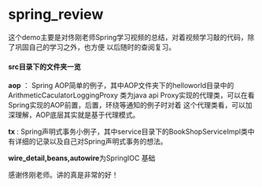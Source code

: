 # spring_review

   这个demo主要是对佟刚老师Spring学习视频的总结，对着视频学习敲的代码，除了巩固自己的学习之外，也方便
   以后随时的查阅复习。

   <h4>src目录下的文件夹一览</h4>
   <strong>aop</strong> ： Spring AOP简单的例子，其中AOP文件夹下的helloworld目录中的
   ArithmeticCaculatorLoggingProxy 类为java api Proxy实现的代理类，可以在看Spring实现的AOP前置，后置，环绕等通知的例子时对着
   这个代理类看，可以加深理解，AOP底层其实就是基于代理模式。

   <strong>tx</strong> : Spring声明式事务小例子，其中service目录下的BookShopServiceImpl类中有详细的记录以及自己对Spring声明式事务的想法。

   <strong>wire_detail,beans,autowire</strong>为SpringIOC 基础

   感谢佟刚老师。讲的真是非常的好！